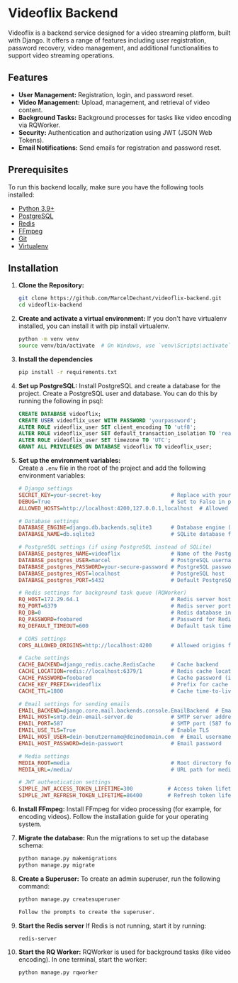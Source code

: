 # Videoflix Backend

Videoflix is a backend service designed for a video streaming platform, built with Django. It offers a range of features including user registration, password recovery, video management, and additional functionalities to support video streaming operations.

## Features

- **User Management:** Registration, login, and password reset.
- **Video Management:** Upload, management, and retrieval of video content.
- **Background Tasks:** Background processes for tasks like video encoding via RQWorker.
- **Security:** Authentication and authorization using JWT (JSON Web Tokens).
- **Email Notifications:** Send emails for registration and password reset.

## Prerequisites

To run this backend locally, make sure you have the following tools installed:

- [Python 3.9+](https://www.python.org/downloads/)
- [PostgreSQL](https://www.postgresql.org/download/)
- [Redis](https://redis.io/download)
- [FFmpeg](https://ffmpeg.org/download.html)
- [Git](https://git-scm.com/)
- [Virtualenv](https://virtualenv.pypa.io/en/latest/)

## Installation

1. **Clone the Repository:**
   ```bash
   git clone https://github.com/MarcelDechant/videoflix-backend.git
   cd videoflix-backend

2. **Create and activate a virtual environment:**
   If you don't have virtualenv installed, you can install it with pip install virtualenv.
   ```bash
   python -m venv venv
   source venv/bin/activate  # On Windows, use `venv\Scripts\activate`
   
3. **Install the dependencies**
   ```bash
   pip install -r requirements.txt

4. **Set up PostgreSQL:**
   Install PostgreSQL and create a database for the project.
   Create a PostgreSQL user and database. You can do this by running the following in psql:
   ```sql
   CREATE DATABASE videoflix;
   CREATE USER videoflix_user WITH PASSWORD 'yourpassword';
   ALTER ROLE videoflix_user SET client_encoding TO 'utf8';
   ALTER ROLE videoflix_user SET default_transaction_isolation TO 'read committed';
   ALTER ROLE videoflix_user SET timezone TO 'UTC';
   GRANT ALL PRIVILEGES ON DATABASE videoflix TO videoflix_user;

5. **Set up the environment variables:**  
   Create a `.env` file in the root of the project and add the following environment variables:  
   
   ```ini
   # Django settings
   SECRET_KEY=your-secret-key                      # Replace with your Django secret key
   DEBUG=True                                      # Set to False in production
   ALLOWED_HOSTS=http://localhost:4200,127.0.0.1,localhost  # Allowed hosts

   # Database settings
   DATABASE_ENGINE=django.db.backends.sqlite3      # Database engine (SQLite as default)
   DATABASE_NAME=db.sqlite3                        # SQLite database file

   # PostgreSQL settings (if using PostgreSQL instead of SQLite)
   DATABASE_postgres_NAME=videoflix                # Name of the PostgreSQL database
   DATABASE_postgres_USER=marcel                   # PostgreSQL username
   DATABASE_postgres_PASSWORD=your-secure-password # PostgreSQL password
   DATABASE_postgres_HOST=localhost                # PostgreSQL host
   DATABASE_postgres_PORT=5432                     # Default PostgreSQL port

   # Redis settings for background task queue (RQWorker)
   RQ_HOST=172.29.64.1                             # Redis server host
   RQ_PORT=6379                                    # Redis server port
   RQ_DB=0                                         # Redis database index
   RQ_PASSWORD=foobared                            # Password for Redis (if required)
   RQ_DEFAULT_TIMEOUT=600                          # Default task timeout (seconds)

   # CORS settings
   CORS_ALLOWED_ORIGINS=http://localhost:4200      # Allowed origins for CORS

   # Cache settings
   CACHE_BACKEND=django_redis.cache.RedisCache     # Cache backend
   CACHE_LOCATION=redis://localhost:6379/1         # Redis cache location
   CACHE_PASSWORD=foobared                         # Cache password (if applicable)
   CACHE_KEY_PREFIX=videoflix                      # Prefix for cache keys
   CACHE_TTL=1800                                  # Cache time-to-live (seconds)

   # Email settings for sending emails
   EMAIL_BACKEND=django.core.mail.backends.console.EmailBackend  # Email backend
   EMAIL_HOST=smtp.dein-email-server.de            # SMTP server address
   EMAIL_PORT=587                                  # SMTP port (587 for TLS)
   EMAIL_USE_TLS=True                              # Enable TLS
   EMAIL_HOST_USER=dein-benutzername@deinedomain.com  # Email username
   EMAIL_HOST_PASSWORD=dein-passwort               # Email password

   # Media settings
   MEDIA_ROOT=media                                # Root directory for media files
   MEDIA_URL=/media/                               # URL path for media files

   # JWT authentication settings
   SIMPLE_JWT_ACCESS_TOKEN_LIFETIME=300           # Access token lifetime in seconds
   SIMPLE_JWT_REFRESH_TOKEN_LIFETIME=86400        # Refresh token lifetime in seconds

6. **Install FFmpeg:**
   Install FFmpeg for video processing (for example, for encoding videos). Follow the installation guide for your operating system.

7. **Migrate the database:**
   Run the migrations to set up the database schema:
   ```bash
   python manage.py makemigrations
   python manage.py migrate

8. **Create a Superuser:**
   To create an admin superuser, run the following command:
   ```bash
   python manage.py createsuperuser

   Follow the prompts to create the superuser.

9. **Start the Redis server**
   If Redis is not running, start it by running:
    ```bash
    redis-server

10. **Start the RQ Worker:**
    RQWorker is used for background tasks (like video encoding). In one terminal, start the worker:
    ```bash
    python manage.py rqworker



